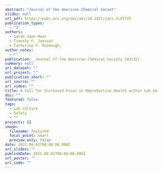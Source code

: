 ```yaml
---
abstract: "Journal of the American Chemical Societ"
slides: null
url_pdf: https://pubs.acs.org/doi/abs/10.1021/jacs.1c03725
publication_types:
  - "2"
authors:
  - Sarah Jane Mear
  - Timothy F. Jamison
  - Catherine P. McGeough,
author_notes:
  - ""
publication: _Journal of the American Chemical Society 143(32)_
summary: null
url_dataset: ""
url_project: ""
publication_short: ""
url_source: ""
url_video: ""
title: A Call for Increased Focus on Reproductive Health within Lab Safety Culture
doi: ""
featured: false
tags:
  - Lab Culture
  - Safety
  - ""
projects: []
image:
  filename: featured
  focal_point: Smart
  preview_only: false
date: 2021-08-01T00:00:00.000Z
url_slides: ""
publishDate: 2021-08-01T00:00:00.000Z
url_poster: ""
url_code: ""
---
```

